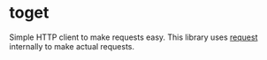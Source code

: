 # toget

Simple HTTP client to make requests easy. This library uses [request](https://github.com/request/request) internally to make actual requests.
